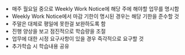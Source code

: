 * 매주 월요일 중으로 Weekly Work Notice에 해당 주에 해야할 업무를 명시함
* Weekly Work Notice에서 마감 기한이 명시된 경우는 해당 기한을 준수할 것
* 주말은 대체로 평일에 못한걸 보완하도록 함
* 진행 양상을 보고 점진적으로 학습량을 조절
* 업무에 대한 시정 요구사항이 있을 경우 즉각적으로 요구할 것
* 추가학습 시 학습내용 공유
